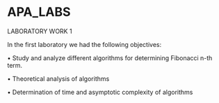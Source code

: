 # APA_LABS

LABORATORY WORK 1 

In the first laboratory we had the following objectives:

• Study and analyze different algorithms for determining Fibonacci n-th term.

• Theoretical analysis of algorithms

• Determination of time and asymptotic complexity of algorithms
